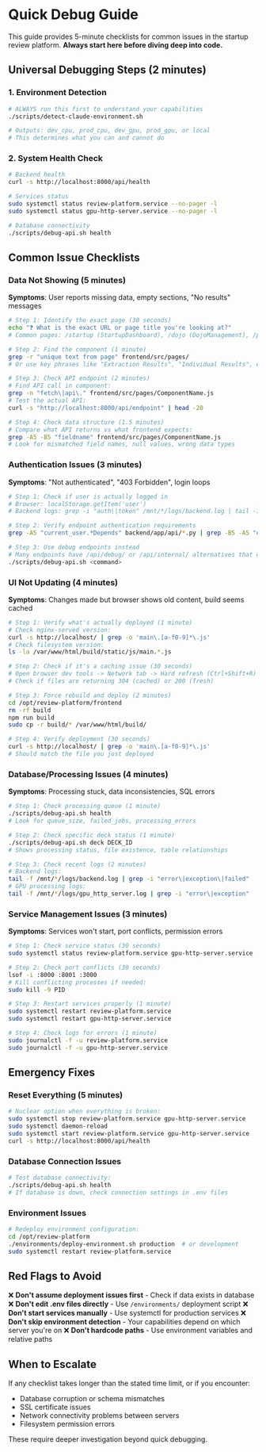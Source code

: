 # Quick Debug Guide

This guide provides 5-minute checklists for common issues in the startup review platform. **Always start here before diving deep into code.**

## Universal Debugging Steps (2 minutes)

### 1. Environment Detection
```bash
# ALWAYS run this first to understand your capabilities
./scripts/detect-claude-environment.sh

# Outputs: dev_cpu, prod_cpu, dev_gpu, prod_gpu, or local
# This determines what you can and cannot do
```

### 2. System Health Check
```bash
# Backend health
curl -s http://localhost:8000/api/health

# Services status
sudo systemctl status review-platform.service --no-pager -l
sudo systemctl status gpu-http-server.service --no-pager -l

# Database connectivity
./scripts/debug-api.sh health
```

## Common Issue Checklists

### Data Not Showing (5 minutes)

**Symptoms**: User reports missing data, empty sections, "No results" messages

```bash
# Step 1: Identify the exact page (30 seconds)
echo "❓ What is the exact URL or page title you're looking at?"
# Common pages: /startup (StartupDashboard), /dojo (DojoManagement), /project (ProjectDashboard)

# Step 2: Find the component (1 minute)
grep -r "unique text from page" frontend/src/pages/
# Or use key phrases like "Extraction Results", "Individual Results", etc.

# Step 3: Check API endpoint (2 minutes)
# Find API call in component:
grep -n "fetch\|api\." frontend/src/pages/ComponentName.js
# Test the actual API:
curl -s "http://localhost:8000/api/endpoint" | head -20

# Step 4: Check data structure (1.5 minutes)
# Compare what API returns vs what frontend expects:
grep -A5 -B5 "fieldname" frontend/src/pages/ComponentName.js
# Look for mismatched field names, null values, wrong data types
```

### Authentication Issues (3 minutes)

**Symptoms**: "Not authenticated", "403 Forbidden", login loops

```bash
# Step 1: Check if user is actually logged in
# Browser: localStorage.getItem('user')
# Backend logs: grep -i "auth\|token" /mnt/*/logs/backend.log | tail -10

# Step 2: Verify endpoint authentication requirements
grep -A5 "current_user.*Depends" backend/app/api/*.py | grep -B5 -A5 "endpoint-path"

# Step 3: Use debug endpoints instead
# Many endpoints have /api/debug/ or /api/internal/ alternatives that don't require auth
./scripts/debug-api.sh <command>
```

### UI Not Updating (4 minutes)

**Symptoms**: Changes made but browser shows old content, build seems cached

```bash
# Step 1: Verify what's actually deployed (1 minute)
# Check nginx-served version:
curl -s http://localhost/ | grep -o 'main\.[a-f0-9]*\.js'
# Check filesystem version:
ls -la /var/www/html/build/static/js/main.*.js

# Step 2: Check if it's a caching issue (30 seconds)
# Open browser dev tools -> Network tab -> Hard refresh (Ctrl+Shift+R)
# Check if files are returning 304 (cached) or 200 (fresh)

# Step 3: Force rebuild and deploy (2 minutes)
cd /opt/review-platform/frontend
rm -rf build
npm run build
sudo cp -r build/* /var/www/html/build/

# Step 4: Verify deployment (30 seconds)
curl -s http://localhost/ | grep -o 'main\.[a-f0-9]*\.js'
# Should match the file you just deployed
```

### Database/Processing Issues (4 minutes)

**Symptoms**: Processing stuck, data inconsistencies, SQL errors

```bash
# Step 1: Check processing queue (1 minute)
./scripts/debug-api.sh health
# Look for queue_size, failed_jobs, processing_errors

# Step 2: Check specific deck status (1 minute)
./scripts/debug-api.sh deck DECK_ID
# Shows processing status, file existence, table relationships

# Step 3: Check recent logs (2 minutes)
# Backend logs:
tail -f /mnt/*/logs/backend.log | grep -i "error\|exception\|failed"
# GPU processing logs:
tail -f /mnt/*/logs/gpu_http_server.log | grep -i "error\|exception"
```

### Service Management Issues (3 minutes)

**Symptoms**: Services won't start, port conflicts, permission errors

```bash
# Step 1: Check service status (30 seconds)
sudo systemctl status review-platform.service gpu-http-server.service

# Step 2: Check port conflicts (30 seconds)
lsof -i :8000 :8001 :3000
# Kill conflicting processes if needed:
sudo kill -9 PID

# Step 3: Restart services properly (1 minute)
sudo systemctl restart review-platform.service
sudo systemctl restart gpu-http-server.service

# Step 4: Check logs for errors (1 minute)
sudo journalctl -f -u review-platform.service
sudo journalctl -f -u gpu-http-server.service
```

## Emergency Fixes

### Reset Everything (5 minutes)
```bash
# Nuclear option when everything is broken:
sudo systemctl stop review-platform.service gpu-http-server.service
sudo systemctl daemon-reload
sudo systemctl start review-platform.service gpu-http-server.service
curl -s http://localhost:8000/api/health
```

### Database Connection Issues
```bash
# Test database connectivity:
./scripts/debug-api.sh health
# If database is down, check connection settings in .env files
```

### Environment Issues
```bash
# Redeploy environment configuration:
cd /opt/review-platform
./environments/deploy-environment.sh production  # or development
sudo systemctl restart review-platform.service
```

## Red Flags to Avoid

❌ **Don't assume deployment issues first** - Check if data exists in database
❌ **Don't edit .env files directly** - Use `/environments/` deployment script
❌ **Don't start services manually** - Use systemctl for production services
❌ **Don't skip environment detection** - Your capabilities depend on which server you're on
❌ **Don't hardcode paths** - Use environment variables and relative paths

## When to Escalate

If any checklist takes longer than the stated time limit, or if you encounter:
- Database corruption or schema mismatches  
- SSL certificate issues
- Network connectivity problems between servers
- Filesystem permission errors

These require deeper investigation beyond quick debugging.